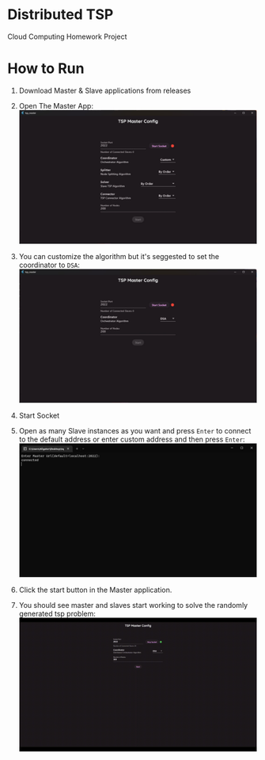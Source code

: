 # Distributed TSP

Cloud Computing Homework Project

# How to Run

1. Download Master & Slave applications from releases

1. Open The Master App:
![](assets/main-screen.jpg)
1. You can customize the algorithm but it's seggested to set the coordinator to `DSA`:
![](assets/preferred-config.jpg)
1. Start Socket
1. Open as many Slave instances as you want and press `Enter` to connect to the default address or enter custom address and then press `Enter`:
![](assets/slave-connection.jpg)
1. Click the start button in the Master application.
1. You should see master and slaves start working to solve the randomly generated tsp problem:
![](assets/tsp-run.gif)